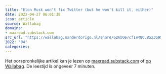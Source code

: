 ```yaml
---
title: "Elon Musk won't fix Twitter (but he won't kill it, either)"
date: 2022-04-27 06:01:38
icon: article
source: Wallabag
domains:
- maxread.substack.com
src_url: "https://wallabag.sanderdorigo.nl/share/626b0e7cf1e480.85236998"
2022: "04"
categories:
---
```

Het oorspronkelijke artikel kan je lezen op [maxread.substack.com](https://maxread.substack.com/p/elon-musk-wont-fix-twitter-but-he) of [op Wallabag](https://wallabag.sanderdorigo.nl/share/626b0e7cf1e480.85236998). De leestijd is ongeveer 7 minuten.